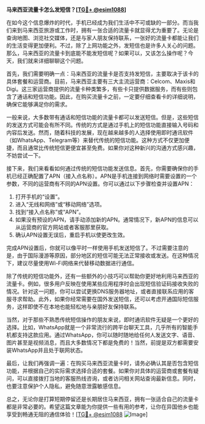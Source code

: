 **马来西亚流量卡怎么发短信？[[TG💪+ @esim1088](https://t.me/s/esim1088)]**

在如今这个信息爆炸的时代，手机已经成为我们生活中不可或缺的一部分。而当我们来到马来西亚旅游或工作时，拥有一张合适的流量卡就显得尤为重要了。无论是查询地图、浏览社交媒体，还是与家人朋友保持联系，一张好的流量卡都能让我们的生活变得更加便利。不过，除了上网功能之外，发短信也是许多人关心的问题。那么，马来西亚的流量卡到底能不能发短信呢？如果可以，又该怎么操作呢？今天，我们就来详细聊聊这个问题。

首先，我们需要明确一点：马来西亚的流量卡是否支持发短信，主要取决于该卡的具体套餐和运营商。目前，马来西亚主要有三大主流运营商：Celcom、Maxis和Digi。这三家运营商提供的流量卡种类繁多，有些卡只提供数据服务，而有些则包含了通话和短信功能。因此，在购买流量卡之前，一定要仔细查看卡的详细说明，确保它能够满足你的需求。

一般来说，大多数带有通话和短信功能的流量卡都可以发送短信。但是，这些短信的发送方式可能会有所不同。传统的方式是通过手机上的短信功能直接输入号码和内容后发送。然而，随着科技的发展，现在越来越多的人选择使用即时通讯软件（如WhatsApp、Telegram等）来替代传统的短信功能。这种方式不仅更加便捷，而且通常比传统短信更便宜甚至免费。如果你对这种新兴的沟通方式感兴趣，不妨尝试一下。

接下来，我们来看看如何通过传统的短信功能发送信息。首先，你需要确保你的手机已经正确配置了APN（接入点名称）。APN是手机连接到网络时需要设置的一个参数，不同的运营商有不同的APN设置。你可以通过以下步骤检查并设置APN：

1. 打开手机的“设置”。
2. 进入“无线和网络”或“移动网络”选项。
3. 找到“接入点名称”或“APN”。
4. 如果没有预设的APN，请手动添加新的APN。通常情况下，新APN的信息可以从运营商的官方网站或者客服那里获取。
5. 确认APN设置无误后，重启手机以使更改生效。

完成APN设置后，你就可以像平时一样使用手机发送短信了。不过需要注意的是，由于国际漫游等原因，部分地区的短信可能无法正常接收或发送。在这种情况下，建议尽量使用Wi-Fi网络来代替移动数据进行通信。

除了传统的短信功能外，还有一些额外的小技巧可以帮助你更好地利用马来西亚的流量卡。例如，很多用户反映在使用某些应用程序时会出现短信验证码接收失败的情况。针对这一问题，你可以尝试更换DNS服务器地址，或者直接联系应用的客服寻求帮助。此外，如果你经常需要在国外发送短信，还可以考虑开通国际短信服务，这样即使不在本地也能轻松地与亲朋好友保持联系。

当然，对于那些不熟悉传统短信操作的朋友来说，即时通讯软件无疑是一个更好的选择。比如，WhatsApp就是一个非常流行的跨平台聊天工具，几乎所有的智能手机都支持这款应用。通过WhatsApp，你可以随时随地给任何人发送文字、语音、图片甚至是视频消息，而且大多数情况下都是免费的！当然，前提是双方都需要安装WhatsApp并且处于联网状态。

最后，让我们再强调一遍：在购买马来西亚流量卡时，请务必确认其是否包含短信功能，并根据自己的实际需求选择合适的套餐。如果你对具体的运营商或套餐有疑问，可以直接拨打当地的客服热线咨询，或者访问相关网站查询最新信息。同时，也要注意保护个人隐私，避免随意泄露敏感信息。

总之，无论你是打算短期停留还是长期居住马来西亚，拥有一张适合自己的流量卡都是非常必要的。希望这篇文章能为你提供一些有用的参考，让你在异国他乡也能享受到畅通无阻的通信体验！[[TG💪+ @esim1088](https://t.me/s/esim1088) ![Image](https://i.postimg.cc/4NQfJmqS/Snipaste-2025-05-13-00-14-12.png)]